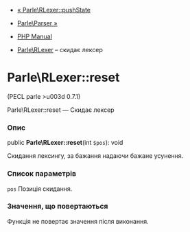 - [« Parle\RLexer::pushState](parle-rlexer.pushstate.md)
- [Parle\Parser »](class.parle-parser.md)

- [PHP Manual](index.md)
- [Parle\RLexer](class.parle-rlexer.md)
– скидає лексер

# Parle\RLexer::reset

(PECL parle \>u003d 0.7.1)

Parle\RLexer::reset — Скидає лексер

### Опис

public **Parle\RLexer::reset**(int `$pos`): void

Скидання лексингу, за бажання надаючи бажане усунення.

### Список параметрів

`pos`
Позиція скидання.

### Значення, що повертаються

Функція не повертає значення після виконання.
